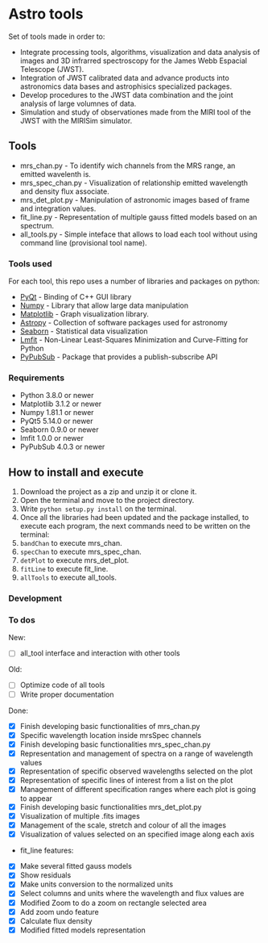 # Astro tools

Set of tools made in order to:

+ Integrate processing tools, algorithms, visualization and data analysis of images and 3D infrarred spectroscopy for the James Webb Espacial Telescope (JWST).
+ Integration of JWST calibrated data  and advance products into astronomics data bases and astrophisics specialized packages.
+ Develop procedures to the JWST data combination and the joint analysis of large volumnes of data.
+ Simulation and study of observationes made from the MIRI tool of the JWST with the MIRISim simulator.

## Tools

+ mrs_chan.py - To identify wich channels from the MRS range, an emitted wavelenth is.
+ mrs_spec_chan.py - Visualization of relationship emitted wavelength and density flux associate.
+ mrs_det_plot.py - Manipulation of astronomic images based of frame and integration values.
+ fit_line.py - Representation of multiple gauss fitted models based on an spectrum.
+ all_tools.py - Simple inteface that allows to load each tool without using command line (provisional tool name).

### Tools used

For each tool, this repo uses a number of libraries and packages on python:

+ [PyQt](https://wiki.python.org/moin/PyQt) - Binding of C++ GUI library
+ [Numpy](https://numpy.org/) - Library that allow large data manipulation
+ [Matplotlib](https://matplotlib.org/) - Graph visualization library.
+ [Astropy](https://www.astropy.org/) - Collection of software packages used for astronomy
+ [Seaborn](https://seaborn.pydata.org/) - Statistical data visualization
+ [Lmfit](https://lmfit.github.io//lmfit-py/) - Non-Linear Least-Squares Minimization and Curve-Fitting for Python
+ [PyPubSub](https://github.com/schollii/pypubsub/) - Package that provides a publish-subscribe API

### Requirements
+ Python 3.8.0 or newer
+ Matplotlib 3.1.2 or newer
+ Numpy 1.81.1 or newer
+ PyQt5 5.14.0 or newer
+ Seaborn 0.9.0 or newer
+ lmfit 1.0.0 or newer
+ PyPubSub 4.0.3 or newer

## How to install and execute
1. Download the project as a zip and unzip it or clone it.
2. Open the terminal and move to the project directory.
3. Write `python setup.py install` on the terminal.
4. Once all the libraries had been updated and the package installed, to execute each program, the next commands need to be written on the terminal:
  1. `bandChan` to execute mrs_chan.
  2. `specChan` to execute mrs_spec_chan.
  3. `detPlot` to execute mrs_det_plot.
  4. `fitLine` to execute fit_line.
  5. `allTools` to execute all_tools.

### Development

### To dos

New:

+ [ ] all_tool interface and interaction with other tools

Old:

+ [ ] Optimize code of all tools
+ [ ] Write proper documentation

Done:

+ [x] Finish developing basic functionalities of mrs_chan.py
 + [x] Specific wavelength location inside mrsSpec channels
+ [x] Finish developing basic functionalities mrs_spec_chan.py
 + [x] Representation and management of spectra on a range of wavelength values
 + [x] Representation of specific observed wavelengths selected on the plot
 + [x] Representation of specific lines of interest from a list on the plot
 + [x] Management of different specification ranges where each plot is going to appear
+ [x] Finish developing basic functionalities mrs_det_plot.py
 + [x] Visualization of multiple .fits images
 + [x] Management of the scale, stretch and colour of all the images
 + [x] Visualization of values selected on an specified image along each axis
+ fit_line features:
 + [x] Make several fitted gauss models
 + [x] Show residuals
 + [x] Make units conversion to the normalized units
 + [x] Select columns and units where the wavelength and flux values are
 + [x] Modified Zoom to do a zoom on rectangle selected area
 + [x] Add zoom undo feature
 + [x] Calculate flux density
 + [x] Modified fitted models representation
